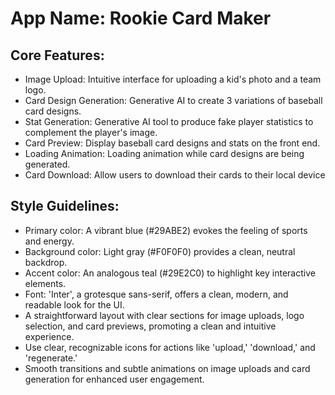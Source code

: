# **App Name**: Rookie Card Maker

## Core Features:

- Image Upload: Intuitive interface for uploading a kid's photo and a team logo.
- Card Design Generation: Generative AI to create 3 variations of baseball card designs.
- Stat Generation: Generative AI tool to produce fake player statistics to complement the player's image.
- Card Preview: Display baseball card designs and stats on the front end.
- Loading Animation: Loading animation while card designs are being generated.
- Card Download: Allow users to download their cards to their local device

## Style Guidelines:

- Primary color: A vibrant blue (#29ABE2) evokes the feeling of sports and energy.
- Background color: Light gray (#F0F0F0) provides a clean, neutral backdrop.
- Accent color: An analogous teal (#29E2C0) to highlight key interactive elements.
- Font: 'Inter', a grotesque sans-serif, offers a clean, modern, and readable look for the UI.
- A straightforward layout with clear sections for image uploads, logo selection, and card previews, promoting a clean and intuitive experience.
- Use clear, recognizable icons for actions like 'upload,' 'download,' and 'regenerate.'
- Smooth transitions and subtle animations on image uploads and card generation for enhanced user engagement.